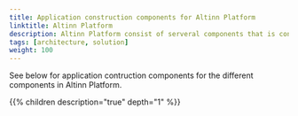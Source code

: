 ```yaml
---
title: Application construction components for Altinn Platform
linktitle: Altinn Platform
description: Altinn Platform consist of serveral components that is constructed with help of different frameworks and components. 
tags: [architecture, solution]
weight: 100
---
```


See below for application contruction components for the different components in Altinn Platform.

{{% children description="true" depth="1" %}}